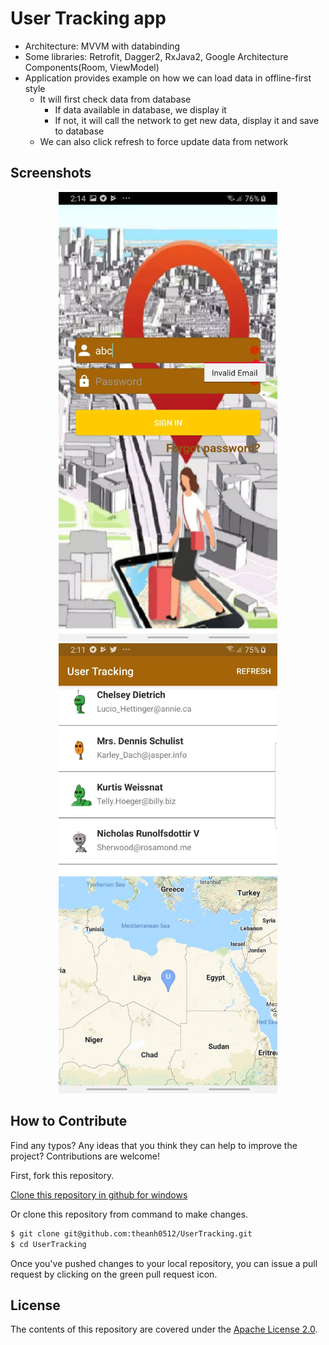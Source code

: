 # User Tracking app
* Architecture: MVVM with databinding
* Some libraries: Retrofit, Dagger2, RxJava2, Google Architecture Components(Room, ViewModel)
* Application provides example on how we can load data in offline-first style
    * It will first check data from database
        * If data available in database, we display it
        * If not, it will call the network to get new data, display it and save to database
    * We can also click refresh to force update data from network

## Screenshots
<p align="center">
  <img src="/screenshots/screenshot_1.jpg" width="350" alt="accessibility text">
  <img src="/screenshots/Screenshot_2.jpg" width="350" alt="accessibility text">
</p>

## How to Contribute

Find any typos? Any ideas that you think they can help to improve the project? Contributions are welcome!

First, fork this repository.

[Clone this repository in github for windows](github-windows://openRepo/https://github.com/theanh0512/UserTracking)

Or clone this repository from command to make changes.

```sh
$ git clone git@github.com:theanh0512/UserTracking.git
$ cd UserTracking
```

Once you've pushed changes to your local repository, you can issue a pull request by clicking on the green pull request icon.

## License

The contents of this repository are covered under the [Apache License 2.0](LICENSE).
